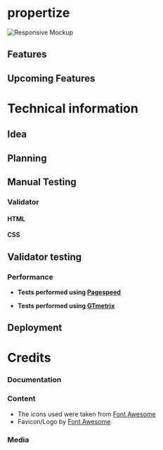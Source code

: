 # propertize



![Responsive Mockup](/assets/images/readme/mockup.png)

## Features



## Upcoming Features




# Technical information

## Idea

## Planning



## Manual Testing






### Validator

#### HTML



#### CSS

 

## Validator testing



### Performance

- __Tests performed using [Pagespeed](https://pagespeed.web.dev/)__



- __Tests performed using [GTmetrix](https://gtmetrix.com/)__



## Deployment



# Credits 



### Documentation



### Content 

- The icons used were taken from [Font Awesome](https://fontawesome.com/)
- Favicon/Logo by [Font Awesome](https://fontawesome.com/)

### Media

